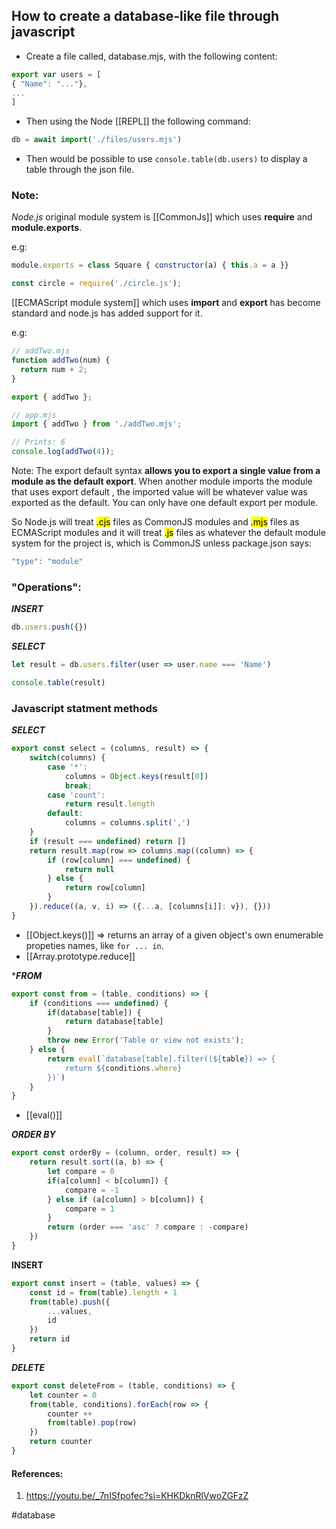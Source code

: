 ## How to create a database-like file through javascript

- Create a file called, database.mjs, with the following content:
```javascript
export var users = [
{ "Name": "..."},
...
]
```
- Then using the Node [[REPL]] the following command:
```javascript
db = await import('./files/users.mjs')
```
- Then would be possible to use ```console.table(db.users)``` to display a table through the json file.
### Note:

*Node.js* original module system is [[CommonJs]] which uses **require** and **module.exports**.

e.g:

```javascript
module.exports = class Square { constructor(a) { this.a = a }}

const circle = require('./circle.js');
```

[[ECMAScript module system]] which uses **import** and **export** has become standard and node.js has added support for it.

e.g:

```javascript
// addTwo.mjs
function addTwo(num) {
  return num + 2;
}

export { addTwo };
```

```javascript
// app.mjs
import { addTwo } from './addTwo.mjs';

// Prints: 6
console.log(addTwo(4));
```

Note: The export default syntax **allows you to export a single value from a module as the default export**. When another module imports the module that uses export default , the imported value will be whatever value was exported as the default. You can only have one default export per module.

So Node.js will treat <mark>.cjs</mark> files as CommonJS modules and <mark>.mjs</mark> files as ECMAScript modules and it will treat <mark>.js</mark> files as whatever the default module system for the project is, which is CommonJS unless package.json says:

```javascript
"type": "module"
```

### "Operations":

***INSERT***
```javascript
db.users.push({})
```

***SELECT***
```javascript
let result = db.users.filter(user => user.name === 'Name')

console.table(result) 
```

### Javascript statment methods

***SELECT***
```javascript
export const select = (columns, result) => {
    switch(columns) {
        case '*':
            columns = Object.keys(result[0])
            break;
        case 'count':
            return result.length
        default:
            columns = columns.split(',')
    }
    if (result === undefined) return []
    return result.map(row => columns.map((column) => {
        if (row[column] === undefined) {
            return null
        } else {
            return row[column]
        }
    }).reduce((a, v, i) => ({...a, [columns[i]]: v}), {}))
}
```
- [[Object.keys()]] => returns an array of a given object's own enumerable propeties names, like ```for ... in```.
- [[Array.prototype.reduce]]

****FROM***
```javascript
export const from = (table, conditions) => {
    if (conditions === undefined) {
        if(database[table]) {
            return database[table]
        }
        throw new Error('Table or view not exists');
    } else {
        return eval(`database[table].filter((${table}) => {
            return ${conditions.where}
        })`)
    }
}
```
- [[eval()]]

***ORDER BY***
```javascript
export const orderBy = (column, order, result) => {
    return result.sort((a, b) => {
        let compare = 0
        if(a[column] < b[column]) {
            compare = -1
        } else if (a[column] > b[column]) {
            compare = 1
        }
        return (order === 'asc' ? compare : -compare)
    })
}
```

**INSERT**
```javascript
export const insert = (table, values) => {
    const id = from(table).length + 1
    from(table).push({
        ...values,
        id
    })
    return id
}
```

***DELETE***
```javascript
export const deleteFrom = (table, conditions) => {
    let counter = 0
    from(table, conditions).forEach(row => {
        counter ++
        from(table).pop(row)
    })
    return counter
}  
```

#### References:
1. https://youtu.be/_7nISfpofec?si=KHKDknRlVwoZGFzZ

#database
